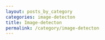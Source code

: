```yaml
---
layout: posts_by_category
categories: image-detecton
title: Image-detecton
permalink: /category/image-detecton
---
```

